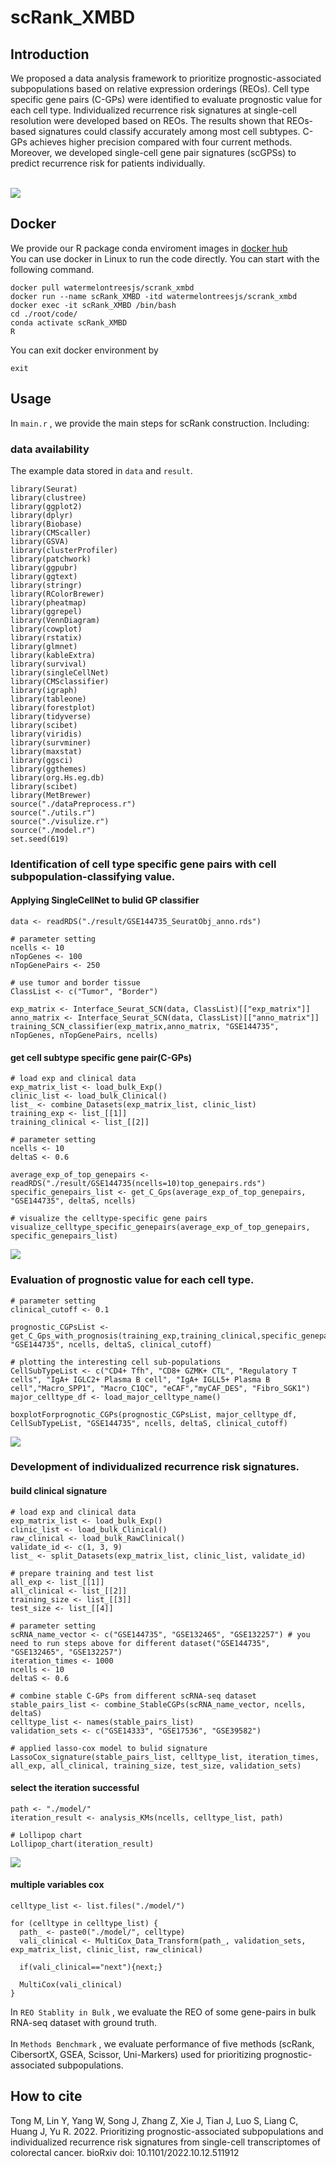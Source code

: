 # scRank_XMBD
## Introduction
We proposed a data analysis framework to prioritize prognostic-associated subpopulations based on relative expression orderings (REOs). Cell type specific gene pairs (C-GPs) were identified to evaluate prognostic value for each cell type. Individualized recurrence risk signatures at single-cell resolution were developed based on REOs. The results shown that REOs-based signatures could classify accurately among most cell subtypes. C-GPs achieves higher precision compared with four current methods. Moreover, we developed single-cell gene pair signatures (scGPSs) to predict recurrence risk for patients individually.<br>
<br>

![](https://github.com/xmuyulab/scRank_XMBD/blob/scRank_XMBD/figure/workflow.png)
## Docker
We provide our R package conda enviroment images in [docker hub](https://hub.docker.com/)<br>
You can use docker in Linux to run the code directly. You can start with the following command.<br>
```
docker pull watermelontreesjs/scrank_xmbd
docker run --name scRank_XMBD -itd watermelontreesjs/scrank_xmbd
docker exec -it scRank_XMBD /bin/bash
cd ./root/code/
conda activate scRank_XMBD
R
```
You can exit docker environment by 
```
exit
```
## Usage
In ```main.r``` , we provide the main steps for scRank construction. Including:<br>
### data availability
The example data stored in ```data``` and ```result```.<br>
```
library(Seurat)
library(clustree)
library(ggplot2)
library(dplyr)
library(Biobase)
library(CMScaller)
library(GSVA)
library(clusterProfiler)
library(patchwork)
library(ggpubr)
library(ggtext)
library(stringr)
library(RColorBrewer)
library(pheatmap)
library(ggrepel)
library(VennDiagram)
library(cowplot)
library(rstatix)
library(glmnet)
library(kableExtra)
library(survival)
library(singleCellNet)
library(CMSclassifier)
library(igraph)
library(tableone)
library(forestplot)
library(tidyverse)
library(scibet)
library(viridis)
library(survminer)
library(maxstat)
library(ggsci)
library(ggthemes)
library(org.Hs.eg.db)
library(scibet)
library(MetBrewer)
source("./dataPreprocess.r")
source("./utils.r")
source("./visulize.r")
source("./model.r")
set.seed(619)
```
### Identification of cell type specific gene pairs with cell subpopulation-classifying value.
#### Applying SingleCellNet to bulid GP classifier
```
data <- readRDS("./result/GSE144735_SeuratObj_anno.rds")

# parameter setting 
ncells <- 10
nTopGenes <- 100
nTopGenePairs <- 250

# use tumor and border tissue
ClassList <- c("Tumor", "Border")

exp_matrix <- Interface_Seurat_SCN(data, ClassList)[["exp_matrix"]]
anno_matrix <- Interface_Seurat_SCN(data, ClassList)[["anno_matrix"]]
training_SCN_classifier(exp_matrix,anno_matrix, "GSE144735", nTopGenes, nTopGenePairs, ncells)
```
#### get cell subtype specific gene pair(C-GPs)
```
# load exp and clinical data
exp_matrix_list <- load_bulk_Exp()
clinic_list <- load_bulk_Clinical()
list_ <- combine_Datasets(exp_matrix_list, clinic_list)
training_exp <- list_[[1]]
training_clinical <- list_[[2]]

# parameter setting 
ncells <- 10
deltaS <- 0.6

average_exp_of_top_genepairs <- readRDS("./result/GSE144735(ncells=10)top_genepairs.rds")
specific_genepairs_list <- get_C_Gps(average_exp_of_top_genepairs, "GSE144735", deltaS, ncells)

# visualize the celltype-specific gene pairs
visualize_celltype_specific_genepairs(average_exp_of_top_genepairs, specific_genepairs_list)
```
![](https://github.com/xmuyulab/scRank_XMBD/blob/scRank_XMBD/figure/GPs%20average%20expression(GSE144735%2Cncells%3D10%2CdeltaS%3D0.6).png)
### Evaluation of prognostic value for each cell type.
```
# parameter setting 
clinical_cutoff <- 0.1

prognostic_CGPsList <- get_C_Gps_with_prognosis(training_exp,training_clinical,specific_genepairs_list, "GSE144735", ncells, deltaS, clinical_cutoff)

# plotting the interesting cell sub-populations
CellSubTypeList <- c("CD4+ Tfh", "CD8+ GZMK+ CTL", "Regulatory T cells", "IgA+ IGLC2+ Plasma B cell", "IgA+ IGLL5+ Plasma B cell","Macro_SPP1", "Macro_C1QC", "eCAF","myCAF_DES", "Fibro_SGK1")
major_celltype_df <- load_major_celltype_name()
 
boxplotForprognotic_CGPs(prognostic_CGPsList, major_celltype_df, CellSubTypeList, "GSE144735", ncells, deltaS, clinical_cutoff)
```
![](https://github.com/xmuyulab/scRank_XMBD/blob/scRank_XMBD/figure/The%20prognostic%20value%20of%20cell-subtype-specific%20gene%20pairs(GSE144735%2Cncells%3D10%2CdeltaS%3D0.6%2Ccutoff%3D0.1).png)
### Development of individualized recurrence risk signatures.
#### build clinical signature
```
# load exp and clinical data
exp_matrix_list <- load_bulk_Exp()
clinic_list <- load_bulk_Clinical()
raw_clinical <- load_bulk_RawClinical()
validate_id <- c(1, 3, 9)
list_ <- split_Datasets(exp_matrix_list, clinic_list, validate_id)

# prepare training and test list
all_exp <- list_[[1]]
all_clinical <- list_[[2]]
training_size <- list_[[3]]
test_size <- list_[[4]]

# parameter setting 
scRNA_name_vector <- c("GSE144735", "GSE132465", "GSE132257") # you need to run steps above for different dataset("GSE144735", "GSE132465", "GSE132257")
iteration_times <- 1000
ncells <- 10
deltaS <- 0.6

# combine stable C-GPs from different scRNA-seq dataset
stable_pairs_list <- combine_StableCGPs(scRNA_name_vector, ncells, deltaS)
celltype_list <- names(stable_pairs_list)
validation_sets <- c("GSE14333", "GSE17536", "GSE39582")

# applied lasso-cox model to bulid signature
LassoCox_signature(stable_pairs_list, celltype_list, iteration_times, all_exp, all_clinical, training_size, test_size, validation_sets)
```
#### select the iteration successful
```
path <- "./model/"
iteration_result <- analysis_KMs(ncells, celltype_list, path)

# Lollipop chart
Lollipop_chart(iteration_result)
```
![](https://github.com/xmuyulab/scRank_XMBD/blob/scRank_XMBD/figure/Cell%20subtypes%20recurrence-risk%20prediction-value%2C%20ncells%3D10.png)
#### multiple variables cox
```
celltype_list <- list.files("./model/")

for (celltype in celltype_list) {
  path_ <- paste0("./model/", celltype)
  vali_clinical <- MultiCox_Data_Transform(path_, validation_sets, exp_matrix_list, clinic_list, raw_clinical)
 
  if(vali_clinical=="next"){next;}

  MultiCox(vali_clinical)
}
```
In ```REO Stablity in Bulk``` , we evaluate the REO of some gene-pairs in bulk RNA-seq dataset with ground truth.<br>
<br>
In ```Methods Benchmark``` , we evaluate performance of five methods (scRank, CibersortX, GSEA, Scissor, Uni-Markers) used for prioritizing prognostic-associated subpopulations.<br>
## How to cite
Tong M, Lin Y, Yang W, Song J, Zhang Z, Xie J, Tian J, Luo S, Liang C, Huang J, Yu R. 2022. Prioritizing prognostic-associated subpopulations and individualized recurrence risk signatures from single-cell transcriptomes of colorectal cancer. bioRxiv doi: 10.1101/2022.10.12.511912
